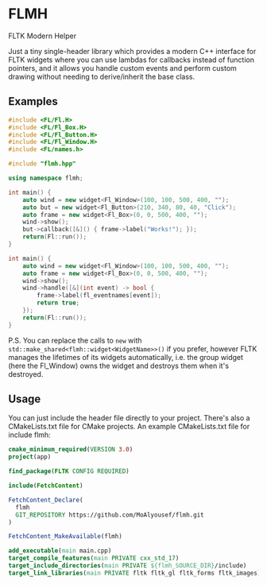 # FLMH
FLTK Modern Helper

Just a tiny single-header library which provides a modern C++ interface for FLTK widgets where you can use lambdas for callbacks instead of function pointers, and it allows you handle custom events and perform custom drawing without needing to derive/inherit the base class.

## Examples

```c++
#include <FL/Fl.H>
#include <FL/Fl_Box.H>
#include <FL/Fl_Button.H>
#include <FL/Fl_Window.H>
#include <FL/names.h>

#include "flmh.hpp"

using namespace flmh;

int main() {
    auto wind = new widget<Fl_Window>(100, 100, 500, 400, "");
    auto but = new widget<Fl_Button>(210, 340, 80, 40, "Click");
    auto frame = new widget<Fl_Box>(0, 0, 500, 400, "");
    wind->show();
    but->callback([&]() { frame->label("Works!"); });
    return(Fl::run());
}
```

```c++
int main() {
    auto wind = new widget<Fl_Window>(100, 100, 500, 400, "");
    auto frame = new widget<Fl_Box>(0, 0, 500, 400, "");
    wind->show();
    wind->handle([&](int event) -> bool {
        frame->label(fl_eventnames[event]);
        return true;
    });
    return(Fl::run());
}
```
P.S. You can replace the calls to ```new``` with ```std::make_shared<flmh::widget<WidgetName>>()``` if you prefer, however FLTK manages the lifetimes of its widgets automatically, i.e. the group widget (here the Fl_Window) owns the widget and destroys them when it's destroyed.
    
## Usage
You can just include the header file directly to your project. There's also a CMakeLists.txt file for CMake projects. An example CMakeLists.txt file for include flmh:
```cmake
cmake_minimum_required(VERSION 3.0)
project(app)

find_package(FLTK CONFIG REQUIRED)

include(FetchContent)

FetchContent_Declare(
  flmh
  GIT_REPOSITORY https://github.com/MoAlyousef/flmh.git
)

FetchContent_MakeAvailable(flmh)

add_executable(main main.cpp)
target_compile_features(main PRIVATE cxx_std_17)
target_include_directories(main PRIVATE ${flmh_SOURCE_DIR}/include)
target_link_libraries(main PRIVATE fltk fltk_gl fltk_forms fltk_images)
```
